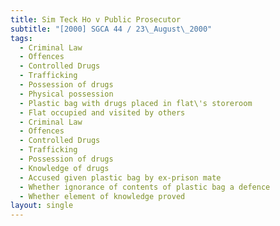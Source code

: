 ```yaml
---
title: Sim Teck Ho v Public Prosecutor
subtitle: "[2000] SGCA 44 / 23\_August\_2000"
tags:
  - Criminal Law
  - Offences
  - Controlled Drugs
  - Trafficking
  - Possession of drugs
  - Physical possession
  - Plastic bag with drugs placed in flat\'s storeroom
  - Flat occupied and visited by others
  - Criminal Law
  - Offences
  - Controlled Drugs
  - Trafficking
  - Possession of drugs
  - Knowledge of drugs
  - Accused given plastic bag by ex-prison mate
  - Whether ignorance of contents of plastic bag a defence
  - Whether element of knowledge proved
layout: single
---
```


